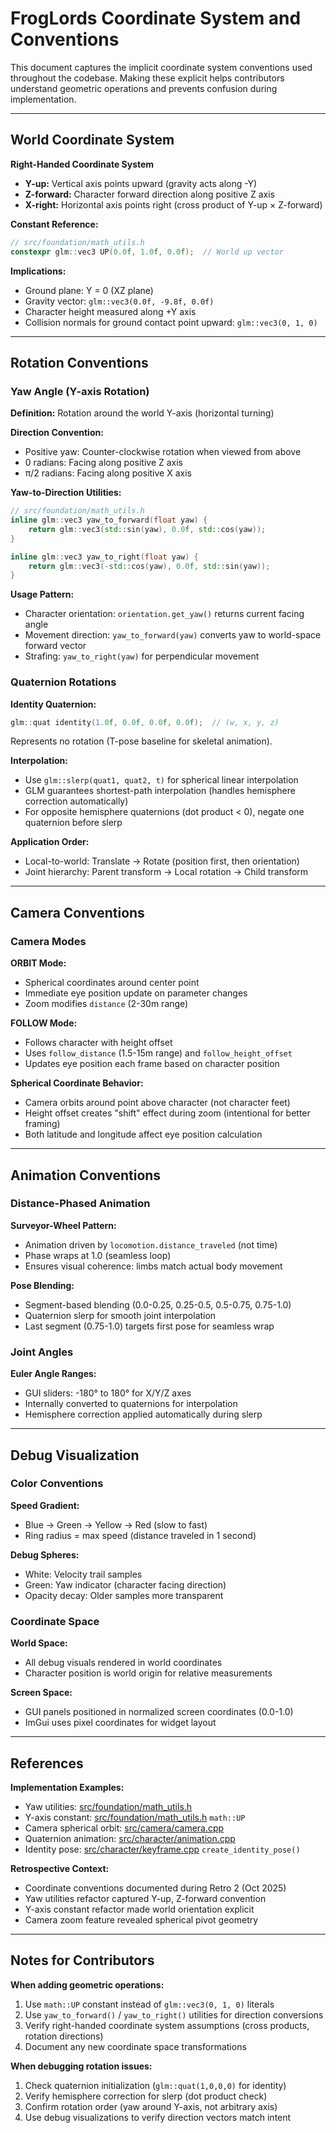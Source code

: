 # FrogLords Coordinate System and Conventions

This document captures the implicit coordinate system conventions used throughout the codebase. Making these explicit helps contributors understand geometric operations and prevents confusion during implementation.

---

## World Coordinate System

**Right-Handed Coordinate System**

- **Y-up:** Vertical axis points upward (gravity acts along -Y)
- **Z-forward:** Character forward direction along positive Z axis
- **X-right:** Horizontal axis points right (cross product of Y-up × Z-forward)

**Constant Reference:**
```cpp
// src/foundation/math_utils.h
constexpr glm::vec3 UP(0.0f, 1.0f, 0.0f);  // World up vector
```

**Implications:**
- Ground plane: Y = 0 (XZ plane)
- Gravity vector: `glm::vec3(0.0f, -9.8f, 0.0f)`
- Character height measured along +Y axis
- Collision normals for ground contact point upward: `glm::vec3(0, 1, 0)`

---

## Rotation Conventions

### Yaw Angle (Y-axis Rotation)

**Definition:** Rotation around the world Y-axis (horizontal turning)

**Direction Convention:**
- Positive yaw: Counter-clockwise rotation when viewed from above
- 0 radians: Facing along positive Z axis
- π/2 radians: Facing along positive X axis

**Yaw-to-Direction Utilities:**
```cpp
// src/foundation/math_utils.h
inline glm::vec3 yaw_to_forward(float yaw) {
    return glm::vec3(std::sin(yaw), 0.0f, std::cos(yaw));
}

inline glm::vec3 yaw_to_right(float yaw) {
    return glm::vec3(-std::cos(yaw), 0.0f, std::sin(yaw));
}
```

**Usage Pattern:**
- Character orientation: `orientation.get_yaw()` returns current facing angle
- Movement direction: `yaw_to_forward(yaw)` converts yaw to world-space forward vector
- Strafing: `yaw_to_right(yaw)` for perpendicular movement

### Quaternion Rotations

**Identity Quaternion:**
```cpp
glm::quat identity(1.0f, 0.0f, 0.0f, 0.0f);  // (w, x, y, z)
```
Represents no rotation (T-pose baseline for skeletal animation).

**Interpolation:**
- Use `glm::slerp(quat1, quat2, t)` for spherical linear interpolation
- GLM guarantees shortest-path interpolation (handles hemisphere correction automatically)
- For opposite hemisphere quaternions (dot product < 0), negate one quaternion before slerp

**Application Order:**
- Local-to-world: Translate → Rotate (position first, then orientation)
- Joint hierarchy: Parent transform → Local rotation → Child transform

---

## Camera Conventions

### Camera Modes

**ORBIT Mode:**
- Spherical coordinates around center point
- Immediate eye position update on parameter changes
- Zoom modifies `distance` (2-30m range)

**FOLLOW Mode:**
- Follows character with height offset
- Uses `follow_distance` (1.5-15m range) and `follow_height_offset`
- Updates eye position each frame based on character position

**Spherical Coordinate Behavior:**
- Camera orbits around point above character (not character feet)
- Height offset creates "shift" effect during zoom (intentional for better framing)
- Both latitude and longitude affect eye position calculation

---

## Animation Conventions

### Distance-Phased Animation

**Surveyor-Wheel Pattern:**
- Animation driven by `locomotion.distance_traveled` (not time)
- Phase wraps at 1.0 (seamless loop)
- Ensures visual coherence: limbs match actual body movement

**Pose Blending:**
- Segment-based blending (0.0-0.25, 0.25-0.5, 0.5-0.75, 0.75-1.0)
- Quaternion slerp for smooth joint interpolation
- Last segment (0.75-1.0) targets first pose for seamless wrap

### Joint Angles

**Euler Angle Ranges:**
- GUI sliders: -180° to 180° for X/Y/Z axes
- Internally converted to quaternions for interpolation
- Hemisphere correction applied automatically during slerp

---

## Debug Visualization

### Color Conventions

**Speed Gradient:**
- Blue → Green → Yellow → Red (slow to fast)
- Ring radius = max speed (distance traveled in 1 second)

**Debug Spheres:**
- White: Velocity trail samples
- Green: Yaw indicator (character facing direction)
- Opacity decay: Older samples more transparent

### Coordinate Space

**World Space:**
- All debug visuals rendered in world coordinates
- Character position is world origin for relative measurements

**Screen Space:**
- GUI panels positioned in normalized screen coordinates (0.0-1.0)
- ImGui uses pixel coordinates for widget layout

---

## References

**Implementation Examples:**
- Yaw utilities: [src/foundation/math_utils.h](src/foundation/math_utils.h)
- Y-axis constant: [src/foundation/math_utils.h](src/foundation/math_utils.h) `math::UP`
- Camera spherical orbit: [src/camera/camera.cpp](src/camera/camera.cpp)
- Quaternion animation: [src/character/animation.cpp](src/character/animation.cpp)
- Identity pose: [src/character/keyframe.cpp](src/character/keyframe.cpp) `create_identity_pose()`

**Retrospective Context:**
- Coordinate conventions documented during Retro 2 (Oct 2025)
- Yaw utilities refactor captured Y-up, Z-forward convention
- Y-axis constant refactor made world orientation explicit
- Camera zoom feature revealed spherical pivot geometry

---

## Notes for Contributors

**When adding geometric operations:**
1. Use `math::UP` constant instead of `glm::vec3(0, 1, 0)` literals
2. Use `yaw_to_forward()` / `yaw_to_right()` utilities for direction conversions
3. Verify right-handed coordinate system assumptions (cross products, rotation directions)
4. Document any new coordinate space transformations

**When debugging rotation issues:**
1. Check quaternion initialization (`glm::quat(1,0,0,0)` for identity)
2. Verify hemisphere correction for slerp (dot product check)
3. Confirm rotation order (yaw around Y-axis, not arbitrary axis)
4. Use debug visualizations to verify direction vectors match intent
